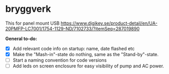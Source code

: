 # bryggverk

This for panel mount USB
https://www.digikey.se/product-detail/en/UA-20PMFP-LC7001/1754-1129-ND/7102733/?itemSeq=287019890


**General to-do:**
- [x] Add relevant code info on startup: name, date flashed etc
- [x] Make the "Mash-in"-state do nothing, same as the "Stand-by"-state.
- [ ] Start a naming convention for code versions
- [ ] Add leds on screen enclosure for easy visibility of pump and AC power.
